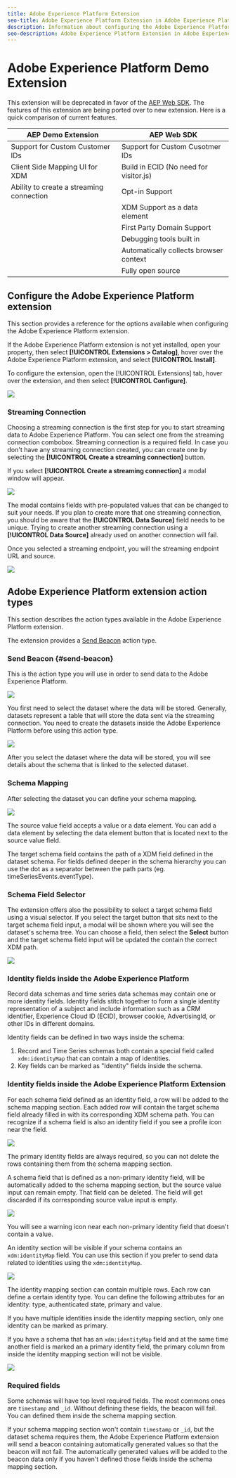 ```yaml
---
title: Adobe Experience Platform Extension
seo-title: Adobe Experience Platform Extension in Adobe Experience Platform Launch
description: Information about configuring the Adobe Experience Platform extension, and the options available when using this extension to build a rule
seo-description: Adobe Experience Platform Extension in Adobe Experience Platform Launch
---
```


# Adobe Experience Platform Demo Extension

This extension will be deprecated in favor of the [AEP Web SDK](aep-web-sdk/overview.md). The features of this extension are being ported over to new extension. Here is a quick comparison of current features. 

| AEP Demo Extension | AEP Web SDK |
| ------------------ | ----------- |
| Support for Custom Customer IDs | Support for Custom Cusotmer IDs|
| Client Side Mapping UI for XDM | Build in ECID (No need for visitor.js)|
| Ability to create a streaming connection | Opt-in Support |
| | XDM Support as a data element | 
| | First Party Domain Support | 
| | Debugging tools built in | 
| | Automatically collects browser context | 
| | Fully open source | 


## Configure the Adobe Experience Platform extension

This section provides a reference for the options available when configuring the Adobe Experience Platform extension.

If the Adobe Experience Platform extension is not yet installed, open your property, then select **[!UICONTROL Extensions > Catalog]**, hover over the Adobe Experience Platform extension, and select **[!UICONTROL Install]**.

To configure the extension, open the [!UICONTROL Extensions] tab, hover over the extension, and then select **[!UICONTROL Configure]**.

![](/help/assets/adobe_experience_platform_extension_configuration.png)

### Streaming Connection

Choosing a streaming connection is the first step for you to start streaming data to Adobe Experience Platform. You can select one from the streaming connection combobox. Streaming connection is a required field. In case you don't have any streaming connection created, you can create one by selecting the **[!UICONTROL Create a streaming connection]** button.

If you select **[!UICONTROL Create a streaming connection]** a modal window will appear.

![](/help/assets/adobe_experienc_platform_create_streaming_connection.png)

The modal contains fields with pre-populated values that can be changed to suit your needs. If you plan to create more that one streaming connection, you should be aware that the **[!UICONTROL Data Source]** field needs to be unique. Trying to create another streaming connection using a **[!UICONTROL Data Source]** already used on another connection will fail.

Once you selected a streaming endpoint, you will the streaming endpoint URL and source.

![](/help/assets/adobe_experience_platform_streaming_endpoint_selected.png)

## Adobe Experience Platform extension action types

This section describes the action types available in the Adobe Experience Platform extension.

The extension provides a [Send Beacon](adobe-experience-platform-extension.md#send-beacon) action type.

### Send Beacon {#send-beacon}

This is the action type you will use in order to send data to the Adobe Experience Platform.

![](/help/assets/adobe_experience_platform_send_beacon_dataset.png)

You first need to select the dataset where the data will be stored. Generally, datasets represent a table that will store the data sent via the streaming connection. You need to create the datasets inside the Adobe Experience Platform before using this action type.

![](/help/assets/adobe_experience_platform_send_beacon_dataset_selected1.png)

After you select the dataset where the data will be stored, you will see details about the schema that is linked to the selected dataset.

### Schema Mapping

After selecting the dataset you can define your schema mapping.

![](/help/assets/adobe_experience_platform_send_beacon_schema_mapping.png)

The source value field accepts a value or a data element. You can add a data element by selecting the data element button that is located next to the source value field.

The target schema field contains the path of a XDM field defined in the dataset schema. For fields defined deeper in the schema hierarchy you can use the dot as a separator between the path parts  (eg. timeSeriesEvents.eventType).

### Schema Field Selector

The extension offers also the possibility to select a target schema field using a visual selector. If you select the target button that sits next to the target schema field input, a modal will be shown where you will see the dataset's schema tree. You can choose a field, then select the **Select** button and the target schema field input will be updated the contain the correct XDM path.

![](/help/assets/adobe_experience_platform_send_beacon_schema_field_selector.png)

### Identity fields inside the Adobe Experience Platform

Record data schemas and time series data schemas may contain one or more identity fields. Identity fields stitch together to form a single identity representation of a subject and include information such as a CRM identifier, Experience Cloud ID (ECID), browser cookie, AdvertisingId, or other IDs in different domains.

Identity fields can be defined in two ways inside the schema:

1. Record and Time Series schemas both contain a special field called `xdm:identityMap` that can contain a map of identities.
1. Key fields can be marked as "Identity" fields inside the schema.

### Identity fields inside the Adobe Experience Platform Extension

For each schema field defined as an identity field, a row will be added to the schema mapping section. Each added row will contain the target schema field already filled in with its corresponding XDM schema path. You can recognize if a schema field is also an identity field if you see a profile icon near the field.

![](/help/assets/adobe_experience_platform_send_beacon_identity_field.png)

The primary identity fields are always required, so you can not delete the rows containing them from the schema mapping section.

A schema field that is defined as a non-primary identity field, will be automatically added to the schema mapping section, but the source value input can remain empty. That field can be deleted. The field will get discarded if its corresponding source value input is empty.

![](/help/assets/adobe_experience_platform_send_beacon_identity_field_warning.png)

You will see a warning icon near each non-primary identity field that doesn't contain a value.

An identity section will be visible if your schema contains an `xdm:identityMap` field. You can use this section if you prefer to send data related to identities using the `xdm:identityMap`.

![](/help/assets/adobe_experience_platform_send_beacon_identity_section.png)

The identity mapping section can contain multiple rows. Each row can define a certain identity type. You can define the following attributes for an identity: type, authenticated state, primary and value.

If you have multiple identities inside the identity mapping section, only one identity can be marked as primary.

If you have a schema that has an `xdm:identityMap` field and at the same time another field is marked an a primary identity field, the primary column from inside the identity mapping section will not be visible.

![](/help/assets/adobe_experience_platform_send_beacon_identity_section_not_primary.png)

### Required fields

Some schemas will have top level required fields. The most commons ones are `timestamp` and `_id`. Without defining these fields, the beacon will fail. You can defined them inside the schema mapping section.

If your schema mapping section won't contain `timestamp` or `_id`, but the dataset schema requires them, the Adobe Experience Platform extension will send a beacon containing automatically generated values so that the beacon will not fail. The automatically generated values will be added to the beacon data only if you haven't defined those fields inside the schema mapping section.
